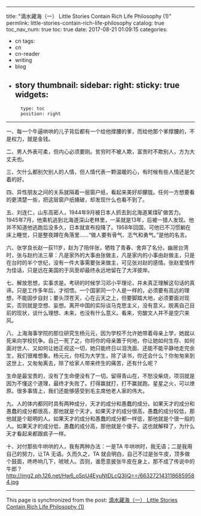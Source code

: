 
---
title: "滴水藏海（一）  Little Stories Contain Rich Life Philosophy (1)"
permlink: little-stories-contain-rich-life-philosophy
catalog: true
toc_nav_num: true
toc: true
date: 2017-08-21 01:09:15
categories:
- cn
tags:
- cn
- cn-reader
- writing
- blog
- story
thumbnail: 
sidebar:
    right:
        sticky: true
widgets:
    -
        type: toc
        position: right
---


一、每一个牛逼哄哄的儿子背后都有一个给他撑腰的爹，而给他那个爹撑腰的，不是权力，就是金钱。

二、男人外表可柔，但内心必须要刚。贫穷时不被人欺，富贵时不欺别人，方为大丈夫也。

三、欠什么都别欠别人的人情，但人情代表一颗温暖的心，有时候有些人情还是欠着的好。

四、异性朋友之间的关系就隔着一层窗户纸，看起来美好却朦胧。任何一方想要看的更清楚一些，把这层窗户纸捅破，却发现什么也看不到了。

五、刘连仁，山东高密人，1944年9月被日本人抓去到北海道某煤矿做苦力。1945年7月，他乘机逃到北海道深山老林里，一呆就是13年，后被一猎人发现。他并不知道他逃跑后没多久，日本就宣布投降了。1958年回国，可他已不习惯躺在床上睡觉，只是整夜蹲在角落里……“做人要有骨气、志气和勇气。”是他的名言。

六、张学良长赵一荻11岁，赵为了陪伴张，牺牲了青春、舍弃了名分。幽居台湾时，张与赵约法三章：凡是家外的大事由张做主，凡是家内的小事由赵做主，只是在台时的半个世纪，没有一件大事需要张来做主，可见张对赵的感情。张赵爱情传为佳话，只是远在美国的于凤至却最终永远地留在了大洋彼岸。

七、解放思想，实事求是。考研的时候学习邓小平理论，并未真正理解这句话的真谛。只是工作多年后，才彻悟。一个国家同一个人是一样的，必须要有高远的理想，不能固步自封；要头顶苍天，心在云天之上，但要脚踏大地，必须要面对现实，否则就是空想、妄想。离开中国的实际谈马克思主义，没有意义。脱离自己目前的现状，谈什么理想、未来，也没有什么意义。看来，穷酸文人并不是空穴来风。

八、上海海事学院的那位研究生杨元元，因为学校不允许她带着母亲上学，她就以死来向学校抗争。自己一死了之，你将你的母亲置于何地，你让她如何生存、如何面对世人、又如何让她正视这一切，她只能终日以泪洗面、还能不能平静地走完余生，我们很难想象。杨元元，你枉为大学生，除了读书，你还会什么？你匆匆来到这世上，又匆匆离去，除了给家人带来终生的痛苦，还有什么呢？

生命是最宝贵的，没有了生命便没有了一切。留得青山在，不愁没柴烧，项羽就是因为不懂这个道理，最终才失败了。打得赢就打，打不赢就跑。星星之火，可以燎原。很多事情上，我们还能够感受到毛主席他老人家的伟大。

九、人的体内都同时具有两种成分，天才的成分和愚蠢的成分。如果天才的成分和愚蠢的成分都很高，那他就是个天才。如果天才的成分很高，愚蠢的成分较低，那他就是个聪明的人。如果天才的成分和愚蠢的成分都一样低，那他就是个很一般的人。如果天才的成分低，愚蠢的成分高，那他就是个傻子。这也就解释了，为什么天才看起来都跟疯子一样。

十、对付那些牛哄哄的人，我有两种办法：一是TA 牛哄哄时，我无语；二是我用自己的努力，让TA 无语。久而久之，TA 就会明白，自己不过是张牛皮，顶多做个鼓面，咚咚响几下，唬唬人。否则，谁愿意披张牛皮在身上，那不成了传说中的牛郎？
http://img2.ph.126.net/Hw6_oSpU4EyuNtDLcQ3liQ==/6632721431186859584.jpg

- - -

This page is synchronized from the post: [滴水藏海（一）  Little Stories Contain Rich Life Philosophy (1)](https://steemit.com/@bring/little-stories-contain-rich-life-philosophy)
